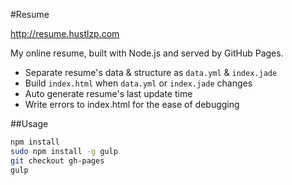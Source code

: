 #Resume

http://resume.hustlzp.com

My online resume, built with Node.js and served by GitHub Pages.

* Separate resume's data & structure as `data.yml` & `index.jade`
* Build `index.html` when `data.yml` or `index.jade` changes
* Auto generate resume's last update time
* Write errors to index.html for the ease of debugging

##Usage

```sh
npm install
sudo npm install -g gulp
git checkout gh-pages
gulp
```
